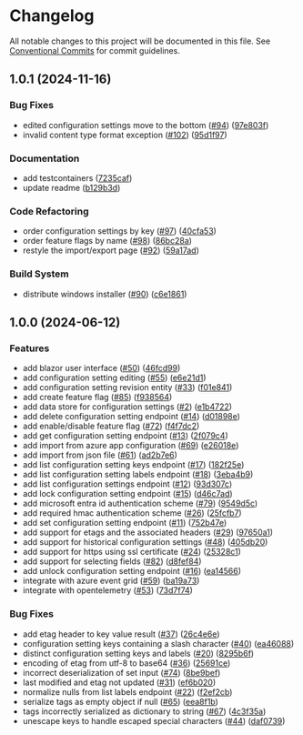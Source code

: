 # Changelog

All notable changes to this project will be documented in this file. See [Conventional Commits](https://conventionalcommits.org) for commit guidelines.

## 1.0.1 (2024-11-16)

### Bug Fixes

* edited configuration settings move to the bottom ([#94](https://github.com/tnc1997/azure-app-configuration-emulator/issues/94)) ([97e803f](https://github.com/tnc1997/azure-app-configuration-emulator/commit/97e803fa1d1ef7c6f20e1ddd4078ea769ece07ce))
* invalid content type format exception ([#102](https://github.com/tnc1997/azure-app-configuration-emulator/issues/102)) ([95d1f97](https://github.com/tnc1997/azure-app-configuration-emulator/commit/95d1f97f11f256ade6fd90eb47cf07310872f5eb))

### Documentation

* add testcontainers ([7235caf](https://github.com/tnc1997/azure-app-configuration-emulator/commit/7235cafece1f5e99693dd322df50baca75791a9c))
* update readme ([b129b3d](https://github.com/tnc1997/azure-app-configuration-emulator/commit/b129b3d2a7a011d25008a92e0b7a2872cdd0f42e))

### Code Refactoring

* order configuration settings by key ([#97](https://github.com/tnc1997/azure-app-configuration-emulator/issues/97)) ([40cfa53](https://github.com/tnc1997/azure-app-configuration-emulator/commit/40cfa537306c8a7d92f3cd9c1fb9cbea6fc4c17d))
* order feature flags by name ([#98](https://github.com/tnc1997/azure-app-configuration-emulator/issues/98)) ([86bc28a](https://github.com/tnc1997/azure-app-configuration-emulator/commit/86bc28a33fea5a172d37d0f09452a484ff7659b6))
* restyle the import/export page ([#92](https://github.com/tnc1997/azure-app-configuration-emulator/issues/92)) ([59a17ad](https://github.com/tnc1997/azure-app-configuration-emulator/commit/59a17adc308fdd11ab082c3fc7ff1452b860ecb9))

### Build System

* distribute windows installer ([#90](https://github.com/tnc1997/azure-app-configuration-emulator/issues/90)) ([c6e1861](https://github.com/tnc1997/azure-app-configuration-emulator/commit/c6e1861c8524518d3527679391bccb256a0ce161))

## 1.0.0 (2024-06-12)

### Features

* add blazor user interface ([#50](https://github.com/tnc1997/azure-app-configuration-emulator/issues/50)) ([46fcd99](https://github.com/tnc1997/azure-app-configuration-emulator/commit/46fcd9988eff08ccb16f1cb3866f60ab7416f85d))
* add configuration setting editing ([#55](https://github.com/tnc1997/azure-app-configuration-emulator/issues/55)) ([e6e21d1](https://github.com/tnc1997/azure-app-configuration-emulator/commit/e6e21d1d7b0ba9657f04b699fcf472fe243b9197))
* add configuration setting revision entity ([#33](https://github.com/tnc1997/azure-app-configuration-emulator/issues/33)) ([f01e841](https://github.com/tnc1997/azure-app-configuration-emulator/commit/f01e84102bf54e49581e6cf5de4a15f2219c58b8))
* add create feature flag ([#85](https://github.com/tnc1997/azure-app-configuration-emulator/issues/85)) ([f938564](https://github.com/tnc1997/azure-app-configuration-emulator/commit/f9385644cb46414a3121574b66c364e7f527c519))
* add data store for configuration settings ([#2](https://github.com/tnc1997/azure-app-configuration-emulator/issues/2)) ([e1b4722](https://github.com/tnc1997/azure-app-configuration-emulator/commit/e1b47220783b2732356f6bbdaa5ab460bde009fd))
* add delete configuration setting endpoint ([#14](https://github.com/tnc1997/azure-app-configuration-emulator/issues/14)) ([d01898e](https://github.com/tnc1997/azure-app-configuration-emulator/commit/d01898e4fbfde97e0b47c53378d01a703084a0f6))
* add enable/disable feature flag ([#72](https://github.com/tnc1997/azure-app-configuration-emulator/issues/72)) ([f4f7dc2](https://github.com/tnc1997/azure-app-configuration-emulator/commit/f4f7dc2c1825cea497d08a6a33ce99583620f195))
* add get configuration setting endpoint ([#13](https://github.com/tnc1997/azure-app-configuration-emulator/issues/13)) ([2f079c4](https://github.com/tnc1997/azure-app-configuration-emulator/commit/2f079c4c7aab5b7ddbba6df28802ceac093e6f30))
* add import from azure app configuration ([#69](https://github.com/tnc1997/azure-app-configuration-emulator/issues/69)) ([e26018e](https://github.com/tnc1997/azure-app-configuration-emulator/commit/e26018ea797b2144715bea88c516d3ddbfe56356))
* add import from json file ([#61](https://github.com/tnc1997/azure-app-configuration-emulator/issues/61)) ([ad2b7e6](https://github.com/tnc1997/azure-app-configuration-emulator/commit/ad2b7e6a99f457620b5bc0d7e1cd7ce28de96f5e))
* add list configuration setting keys endpoint ([#17](https://github.com/tnc1997/azure-app-configuration-emulator/issues/17)) ([182f25e](https://github.com/tnc1997/azure-app-configuration-emulator/commit/182f25e22673a5260415f83465150f620cfcb3d6))
* add list configuration setting labels endpoint ([#18](https://github.com/tnc1997/azure-app-configuration-emulator/issues/18)) ([3eba4b9](https://github.com/tnc1997/azure-app-configuration-emulator/commit/3eba4b9bc7c382450bfa758abe2fe9692937e8e4))
* add list configuration settings endpoint ([#12](https://github.com/tnc1997/azure-app-configuration-emulator/issues/12)) ([93d307c](https://github.com/tnc1997/azure-app-configuration-emulator/commit/93d307cb69904292a8db85a32bcd47af14e1aee6))
* add lock configuration setting endpoint ([#15](https://github.com/tnc1997/azure-app-configuration-emulator/issues/15)) ([d46c7ad](https://github.com/tnc1997/azure-app-configuration-emulator/commit/d46c7ad23190c1acdc4ee425d1af11082d9273a9))
* add microsoft entra id authentication scheme ([#79](https://github.com/tnc1997/azure-app-configuration-emulator/issues/79)) ([9549d5c](https://github.com/tnc1997/azure-app-configuration-emulator/commit/9549d5c804975768e6e070c37177ef8050ae95fe))
* add required hmac authentication scheme ([#26](https://github.com/tnc1997/azure-app-configuration-emulator/issues/26)) ([25fcfb7](https://github.com/tnc1997/azure-app-configuration-emulator/commit/25fcfb719206104319ab04aa8b4fbd67a0628667))
* add set configuration setting endpoint ([#11](https://github.com/tnc1997/azure-app-configuration-emulator/issues/11)) ([752b47e](https://github.com/tnc1997/azure-app-configuration-emulator/commit/752b47e7bb45c0fadd7edd36b34978780104dc7f))
* add support for etags and the associated headers ([#29](https://github.com/tnc1997/azure-app-configuration-emulator/issues/29)) ([97650a1](https://github.com/tnc1997/azure-app-configuration-emulator/commit/97650a1406744d6c05293f37259b568da72b2fa0))
* add support for historical configuration settings ([#48](https://github.com/tnc1997/azure-app-configuration-emulator/issues/48)) ([405db20](https://github.com/tnc1997/azure-app-configuration-emulator/commit/405db208b5bdb3571b0881cc5ead5c1d747cff97))
* add support for https using ssl certificate ([#24](https://github.com/tnc1997/azure-app-configuration-emulator/issues/24)) ([25328c1](https://github.com/tnc1997/azure-app-configuration-emulator/commit/25328c18ffa4515b53515e518bff3b2fc9848b40))
* add support for selecting fields ([#82](https://github.com/tnc1997/azure-app-configuration-emulator/issues/82)) ([d8fef84](https://github.com/tnc1997/azure-app-configuration-emulator/commit/d8fef84f082dc70e4d6f984ead095a1f190b2bde))
* add unlock configuration setting endpoint ([#16](https://github.com/tnc1997/azure-app-configuration-emulator/issues/16)) ([ea14566](https://github.com/tnc1997/azure-app-configuration-emulator/commit/ea1456657b327d3e5ed477a8a86e8333296b1177))
* integrate with azure event grid ([#59](https://github.com/tnc1997/azure-app-configuration-emulator/issues/59)) ([ba19a73](https://github.com/tnc1997/azure-app-configuration-emulator/commit/ba19a7394c7e6a83d33723eb5b48ee608323c824))
* integrate with opentelemetry ([#53](https://github.com/tnc1997/azure-app-configuration-emulator/issues/53)) ([73d7f74](https://github.com/tnc1997/azure-app-configuration-emulator/commit/73d7f748568d3695c97691f804e71dd23839543e))

### Bug Fixes

* add etag header to key value result ([#37](https://github.com/tnc1997/azure-app-configuration-emulator/issues/37)) ([26c4e6e](https://github.com/tnc1997/azure-app-configuration-emulator/commit/26c4e6e95f8ea24190528ccc0f421b1d7fe662de))
* configuration setting keys containing a slash character ([#40](https://github.com/tnc1997/azure-app-configuration-emulator/issues/40)) ([ea46088](https://github.com/tnc1997/azure-app-configuration-emulator/commit/ea46088704f6e2643b303dd1c979c10edd0509e0))
* distinct configuration setting keys and labels ([#20](https://github.com/tnc1997/azure-app-configuration-emulator/issues/20)) ([8295b6f](https://github.com/tnc1997/azure-app-configuration-emulator/commit/8295b6f64757b2c370c0801b7f4a5080876e9933))
* encoding of etag from utf-8 to base64 ([#36](https://github.com/tnc1997/azure-app-configuration-emulator/issues/36)) ([25691ce](https://github.com/tnc1997/azure-app-configuration-emulator/commit/25691cede49fb164441a8d4b6e17ba1816df0dd2))
* incorrect deserialization of set input ([#74](https://github.com/tnc1997/azure-app-configuration-emulator/issues/74)) ([8be9bef](https://github.com/tnc1997/azure-app-configuration-emulator/commit/8be9bef3af41c23bba7916dc52b42dbc3734a3ba))
* last modified and etag not updated ([#31](https://github.com/tnc1997/azure-app-configuration-emulator/issues/31)) ([ef6b020](https://github.com/tnc1997/azure-app-configuration-emulator/commit/ef6b020a80f9bcd30abe660797903a1672321134))
* normalize nulls from list labels endpoint ([#22](https://github.com/tnc1997/azure-app-configuration-emulator/issues/22)) ([f2ef2cb](https://github.com/tnc1997/azure-app-configuration-emulator/commit/f2ef2cbf1d253cb6ea423d416c7937c43e5fe5b2))
* serialize tags as empty object if null ([#65](https://github.com/tnc1997/azure-app-configuration-emulator/issues/65)) ([eea8f1b](https://github.com/tnc1997/azure-app-configuration-emulator/commit/eea8f1b0c26e43186ff0828533a84067298fdc1a))
* tags incorrectly serialized as dictionary to string ([#67](https://github.com/tnc1997/azure-app-configuration-emulator/issues/67)) ([4c3f35a](https://github.com/tnc1997/azure-app-configuration-emulator/commit/4c3f35a118c79ae5da2da87f8b24ba78bc1315e4))
* unescape keys to handle escaped special characters ([#44](https://github.com/tnc1997/azure-app-configuration-emulator/issues/44)) ([daf0739](https://github.com/tnc1997/azure-app-configuration-emulator/commit/daf07396c17fa17fb0e50501ec7f4c08724a7049))
